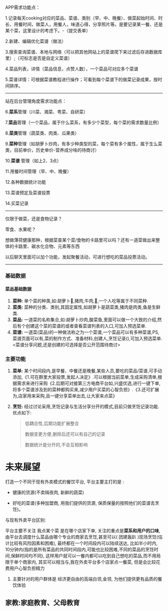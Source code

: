 APP需求功能点：

1.记录每天cooking对应的菜品、菜谱、类别（早、中、晚餐）、做菜起始时间、时长、用餐时间，做菜人，用餐人，味道心得，分享照片等。是要记录某一餐、还是某个菜，这里设计的考虑下。-（提交表单）

2.新建、编辑优化菜谱（做法）

3.搜索查询菜谱、本地与网络（可以把其他网站上的菜谱爬下来过滤后存进数据库里）;（可标志是否是自定义菜谱）

4.菜品列表，详情（菜品信息，点赞人数），一个菜品可对应多个菜谱

5.菜谱详情：可根据菜谱教程进行操作；可看到每个菜谱下的做菜记录成果，按时间排序。

------

站在后台管理角度需求功能点：

6.**菜系**管理（川菜、湘菜、粤菜、自研菜）

7.**菜品**管理（一个菜品，属于什么菜系，有多少个菜型，每个菜的需求数量比例）

8.**菜类**管理（蔬菜类、肉类、瓜果类）

9.**菜种**管理（如胡萝卜炒肉，有多少种类型的菜，每个菜有多个属性，属于生么菜类，目前单价，历史单价-营养成分啥的待商讨）

10.**菜谱** 管理（如上2、3点）

11.用餐时间管理（早、中、晚餐）

12.各种数据统计功能

13.菜谱预定及菜谱投票

14.买菜记录

------

仅限于做菜，还是食物记录？

零食、水果呢？

想做薄荷健康那种，根据菜查某个菜/食物的卡路里可以吗？还有一道菜做出来整体的卡路里、碳水化合物、元素等东西

以后聊天里面可以加个功能，发起聚餐活动，可进行想吃的菜品投票活动。



----------

### 基础数据

#### 菜品基础数据

1. **菜种:**  单个菜的种类,如:胡萝卜🥕,猪肉,牛肉,🥬,一个人吃等属于不同菜种.
2. **菜类:** 菜种的分类、类别,其固定属性,如胡萝卜是蔬菜类,猪肉是肉类,鱼是生鲜类.
3. **菜品:** 一道菜的名称集合,如:胡萝卜炒肉,酸菜鱼,里面可以做一个大致的介绍,然后有个创建这个菜的菜谱的或者查看菜谱列表的入口,可加入预选菜单.
4. **菜谱:** 一道菜(菜品)的一种做法称之为一个菜谱,一个菜品可以有多种菜谱,PS,菜谱页面可以有,菜的制作方式、准备材料,创建人,烹饪记录(),可加入预选菜单.<菜谱分享问题,还是创建的可选择是否公开范围待商讨>

#### 


### 主要功能

1. **菜单:** 某个时间段内,是早餐、中餐还是晚餐,某些人员,要吃的菜品/菜谱,可手动添加,《1.可在群里大家投票,发起人决定》.可以根据当前菜单,生成采购清单,根据需求来进行采购《2.后期可对接第三方电商平台如,兴盛优选,进行一键下单,将多个菜谱涉及到的菜种都购买来,减少用户买菜的心智负担》.《3.还可扩展为,店家用来采购,且一键分享菜单出去,让大家来点菜》

2. **烹饪:**  经过讨论采用,烹饪记录与生活分享分开的模式,目前只做烹饪记录功能.优点如下:

   > 低耦合性,后期功能扩展整合
   >
   > 数据变更方便,删除后还可以有自己的记录
   >
   > 数据统计是分开的,不会互相影响







# 未来展望



打造一个不同于现有外卖模式的餐饮平台, 平台主要主打的是 :

* 健康的货源(不卖隔夜肉, 新鲜的蔬菜) 

* 好吃的菜谱(多种加盟商, 用我们提供的货源, 保质保量的按照他们的菜谱去烹饪)。 



与现有外卖平台区别: 

平台主要不关注 我点某个菜 是在哪个店家下单, 关注的重点是**菜系和用户的口味**,  由平台去调度什么菜品由哪个专业的商家去烹饪,甚至可以( 团建轰趴 )现场烹饪(估计比较有风险因素和困难), 最终都在一个时间段内可以陆续送达, 比如半小时内, 10分钟内(指的是所有菜品的共同时间段内,可能也比较困难,不同的菜品的烹饪时间,保鲜时间均不同),    这样用户就可以一餐内都可以吃到自己想吃的菜品,而不用局限于单个商家内,   其实可以相当与,我在外卖平台多个店家点一餐菜,  但是会比较花费用户心智负担精力

1. 主要针对的用户群体是 经济更自由的高端白领,金领, 为他们提供更有品质的餐饮体验 





## 家教:家庭教育、父母教育

